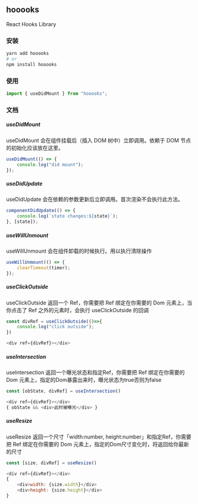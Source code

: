 ## hooooks

React Hooks Library

### 安装

```bash
yarn add hooooks
# or
npm install hooooks
```

### 使用

```javascript
import { useDidMount } from "hooooks";
```

### 文档

##### useDidMount

useDidMount 会在组件挂载后（插入 DOM 树中）立即调用。依赖于 DOM 节点的初始化应该放在这里。

```javascript
useDidMount(() => {
    console.log("did mount");
});
```


##### useDidUpdate

useDidUpdate 会在依赖的参数更新后立即调用。首次渲染不会执行此方法。

```javascript
componentDidUpdate(() => {
    console.log(`state changes:${state}`);
}, [state]);
```

##### useWillUnmount

useWillUnmount 会在组件卸载的时候执行。用以执行清除操作

```javascript
useWillUnmount(() => {
    clearTimeout(timer);
});
```

##### useClickOutside

useClickOutside 返回一个 Ref，你需要把 Ref 绑定在你需要的 Dom 元素上，当你点击了 Ref 之外的元素时，会执行 useClickOutside 的回调

```javascript
const divRef = useClickOutside(()=>{
    console.log("click outside");
})

<div ref={divRef}></div>
```

##### useIntersection

useIntersection 返回一个曝光状态和指定Ref，你需要把 Ref 绑定在你需要的 Dom 元素上，指定的Dom暴露出来时，曝光状态为true否则为false

```javascript
const [obState, divRef] = useIntersection()

<div ref={divRef}></div>
{ obState && <div>此时被曝光</div> }
```

##### useResize

useResize 返回一个尺寸「width:number, height:number」和指定Ref，你需要把 Ref 绑定在你需要的 Dom 元素上，指定的Dom尺寸变化时，将返回给你最新的尺寸

```javascript
const [size, divRef] = useResize()

<div ref={divRef}></div>
{ 
    <div>width: {size.width}</div>
    <div>height: {size.height}</div>
}
```
